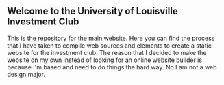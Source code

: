 ## Welcome to the University of Louisville Investment Club

This is the repository for the main website. Here you can find the process that I have taken to compile web sources and elements to create a static website for the investment club. The reason that I decided to make the website on my own instead of looking for an online website builder is because I'm based and need to do things the hard way. No I am not a web design major.
